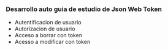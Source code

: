 ### Desarrollo auto guia de estudio de Json Web Token
- Autentificacion de usuario
- Autorizacion de usuario
- Acceso a borrar con token
- Acesso a modificar con token

